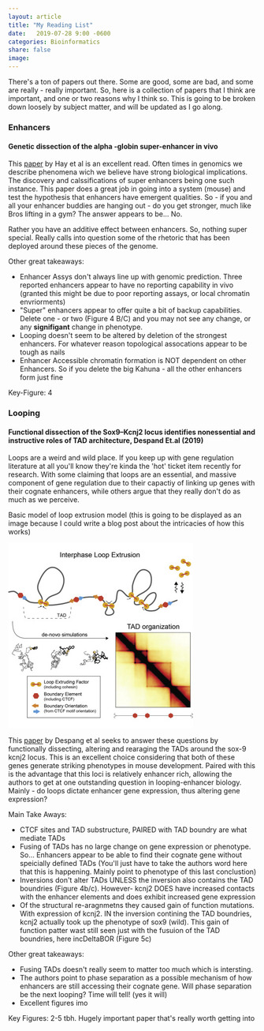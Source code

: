 ```yaml
---
layout: article
title: "My Reading List"
date:   2019-07-28 9:00 -0600
categories: Bioinformatics
share: false
image:
---
```


There's a ton of papers out there. Some are good, some are bad, and some are
really - really important. So, here is a collection of papers that I think are
important, and one or two reasons why I think so. This is going to be broken
down loosely by subject matter, and will be updated as I go along.



### Enhancers 

#### Genetic dissection of the  alpha -globin super-enhancer in vivo

This [paper](https://www.nature.com/articles/ng.3605) by Hay et al is an
excellent read. Often times in genomics we describe phenomena wich we believe
have strong biological implications. The discovery and calssifications of super
enhancers being one such instance. This paper does a great job in going into a
system (mouse) and test the hypothesis that enhancers have emergent qualities. 
So - if you and all your enhancer buddies are hanging out - do you get stronger, 
much like Bros lifting in a gym? The answer appears to be... No.

Rather you have an additive effect between enhancers. So, nothing super special. 
Really calls into question some of the rhetoric that has been deployed around these pieces of the genome.

Other great takeaways: 

+ Enhancer Assys don't always line up with genomic prediction. Three reported enhancers appear to have no reporting capability in vivo (granted this might be due to poor reporting assays, or local chromatin envriorments)
+ "Super" enhancers appear to offer quite a bit of backup capabilities. Delete one - or two (Figure 4 B/C) and you may not see any change, or any **signifigant** change in phenotype. 
+ Looping doesn't seem to be altered by deletion of the strongest enhancers. For whatever reason topological assocations appear to be tough as nails
+ Enhancer Accessible chromatin formation is NOT dependent on other Enhancers. So if you delete the big Kahuna - all the other enhancers form just fine

Key-Figure: 4


### Looping 

#### Functional dissection of the Sox9–Kcnj2 locus identifies nonessential and instructive roles of TAD architecture, Despand Et.al (2019)

Loops are a weird and wild place. If you keep up with gene regulation
literature at all you'll know they're kinda the 'hot' ticket item recently for
research. With some claiming that loops are an essential, and massive component
of gene regulation due to their capactiy of linking up genes with their
cognate enhancers, while others argue that they really don't do as much as we
perceive. 

Basic model of loop extrusion model (this is going to be displayed as an image
because I could write a blog post about the intricacies of how this works)


![alt text](/images/loop_model.jpg)


This [paper](https://www.nature.com/articles/s41588-019-0466-z) by Despang et
al seeks to answer these questions by functionally dissecting, altering and
rearaging the TADs around the sox-9 kcnj2 locus. This is an excellent choice
considering that both of these genes generate striking phenotypes in mouse
development. Paired with this is the advantage that this loci is relatively 
enhancer rich, allowing the authors to get at one outstanding question in
looping-enhancer biology. Mainly - do loops dictate enhancer gene expression,
thus altering gene expression?

Main Take Aways: 
+ CTCF sites and TAD substructure, PAIRED with TAD boundry are
what mediate TADs
+ Fusing of TADs has no large change on gene expression or phenotype. So...
Enhancers appear to be able to find their cognate gene without speicially
defined TADs (You'll just have to take the authors word here that this is
happening. Mainly point to phenotype of this last conclustion)
+ Inversions don't alter TADs UNLESS the inversion also contains the TAD
boundries (Figure 4b/c). However- kcnj2 DOES have increased contacts with the
enhancer elements and does exhibit increased gene expression
+ Of the structural re-aragnmetns they caused gain of function mutations. With
expression of kcnj2. IN the inversion contining the TAD boundries, kcnj2
actually took up the phenotype of sox9 (wild). This gain of function patter
wast still seen just with the fusuion of the TAD boundries, here incDeltaBOR
(Figure 5c)

Other great takeaways: 

+ Fusing TADs doesn't really seem to matter too much which is intersting.
+ The authors point to phase separation as a possible mechanism of how enhancers
are still accessing their cognate gene. Will phase separation be the next
looping? Time will tell! (yes it will)
+ Excellent figures imo

Key Figures: 2-5 tbh. Hugely important paper that's really worth getting into





